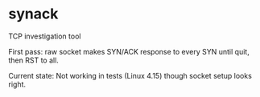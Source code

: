# synack
TCP investigation tool

First pass: raw socket makes SYN/ACK response to every SYN until quit, then RST to all.

Current state: Not working in tests (Linux 4.15) though socket setup looks right.
